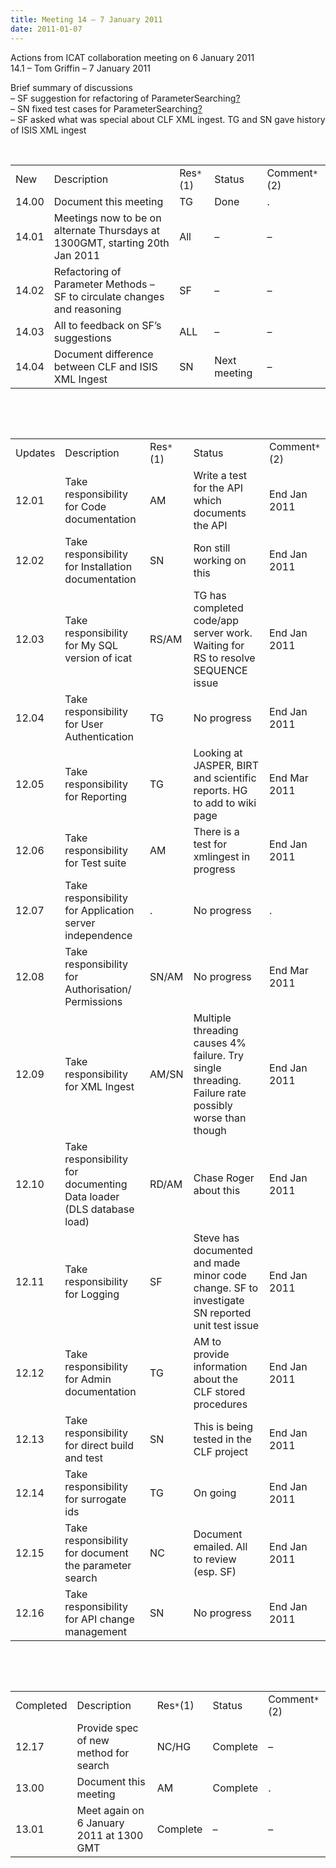 ```yaml
---
title: Meeting 14 – 7 January 2011
date: 2011-01-07
---
```


Actions from ICAT collaboration meeting on 6 January 2011  
14.1 – Tom Griffin – 7 January 2011

Brief summary of discussions  
– SF suggestion for refactoring of
ParameterSearching[?](https://code.google.com/p/icatproject/w/edit/ParameterSearching)  
– SN fixed test cases for
ParameterSearching[?](https://code.google.com/p/icatproject/w/edit/ParameterSearching)  
– SF asked what was special about CLF XML ingest. TG and SN gave history
of ISIS XML
ingest

 

|       |                                                                              |           |              |               |
| ----- | ---------------------------------------------------------------------------- | --------- | ------------ | ------------- |
| New   | Description                                                                  | Res`*`(1) | Status       | Comment`*`(2) |
| 14.00 | Document this meeting                                                        | TG        | Done         | .             |
| 14.01 | Meetings now to be on alternate Thursdays at 1300GMT, starting 20th Jan 2011 | All       | –            | –             |
| 14.02 | Refactoring of Parameter Methods – SF to circulate changes and reasoning     | SF        | –            | –             |
| 14.03 | All to feedback on SF’s suggestions                                          | ALL       | –            | –             |
| 14.04 | Document difference between CLF and ISIS XML Ingest                          | SN        | Next meeting | –             |

 

 

|         |                                                                     |           |                                                                                                     |               |
| ------- | ------------------------------------------------------------------- | --------- | --------------------------------------------------------------------------------------------------- | ------------- |
| Updates | Description                                                         | Res`*`(1) | Status                                                                                              | Comment`*`(2) |
| 12.01   | Take responsibility for Code documentation                          | AM        | Write a test for the API which documents the API                                                    | End Jan 2011  |
| 12.02   | Take responsibility for Installation documentation                  | SN        | Ron still working on this                                                                           | End Jan 2011  |
| 12.03   | Take responsibility for My SQL version of icat                      | RS/AM     | TG has completed code/app server work. Waiting for RS to resolve SEQUENCE issue                     | End Jan 2011  |
| 12.04   | Take responsibility for User Authentication                         | TG        | No progress                                                                                         | End Jan 2011  |
| 12.05   | Take responsibility for Reporting                                   | TG        | Looking at JASPER, BIRT and scientific reports. HG to add to wiki page                              | End Mar 2011  |
| 12.06   | Take responsibility for Test suite                                  | AM        | There is a test for xmlingest in progress                                                           | End Jan 2011  |
| 12.07   | Take responsibility for Application server independence             | .         | No progress                                                                                         | .             |
| 12.08   | Take responsibility for Authorisation/ Permissions                  | SN/AM     | No progress                                                                                         | End Mar 2011  |
| 12.09   | Take responsibility for XML Ingest                                  | AM/SN     | Multiple threading causes 4% failure. Try single threading. Failure rate possibly worse than though | End Jan 2011  |
| 12.10   | Take responsibility for documenting Data loader (DLS database load) | RD/AM     | Chase Roger about this                                                                              | End Jan 2011  |
| 12.11   | Take responsibility for Logging                                     | SF        | Steve has documented and made minor code change. SF to investigate SN reported unit test issue      | End Jan 2011  |
| 12.12   | Take responsibility for Admin documentation                         | TG        | AM to provide information about the CLF stored procedures                                           | End Jan 2011  |
| 12.13   | Take responsibility for direct build and test                       | SN        | This is being tested in the CLF project                                                             | End Jan 2011  |
| 12.14   | Take responsibility for surrogate ids                               | TG        | On going                                                                                            | End Jan 2011  |
| 12.15   | Take responsibility for document the parameter search               | NC        | Document emailed. All to review (esp. SF)                                                           | End Jan 2011  |
| 12.16   | Take responsibility for API change management                       | SN        | No progress                                                                                         | End Jan 2011  |

 

 

|           |                                          |           |          |               |
| --------- | ---------------------------------------- | --------- | -------- | ------------- |
| Completed | Description                              | Res`*`(1) | Status   | Comment`*`(2) |
| 12.17     | Provide spec of new method for search    | NC/HG     | Complete | –             |
| 13.00     | Document this meeting                    | AM        | Complete | .             |
| 13.01     | Meet again on 6 January 2011 at 1300 GMT | Complete  | –        | –             |
